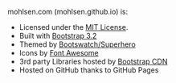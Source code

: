 
mohlsen.com (mohlsen.github.io) is:

- Licensed under the [MIT License](/LICENSE).
- Built with [Bootstrap 3.2](http://getbootstrap.com/)
- Themed by [Bootswatch/Superhero](http://bootswatch.com/superhero)
- Icons by [Font Awesome](http://fortawesome.github.io/Font-Awesome)
- 3rd party Libraries hosted by [Bootstrap CDN](http://www.bootstrapcdn.com)
- Hosted on GitHub thanks to GitHub Pages
